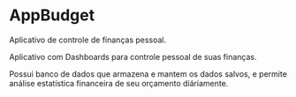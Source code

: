 # AppBudget

Aplicativo de controle de finanças pessoal.

Aplicativo com Dashboards para controle pessoal de suas finanças.

Possui banco de dados que armazena e mantem os dados salvos, e permite análise estatística financeira de seu orçamento diáriamente.
